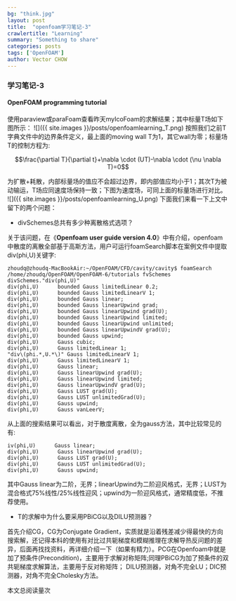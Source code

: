 ```yaml
---
bg: "think.jpg"
layout: post
title:  "openfoam学习笔记-3"
crawlertitle: "Learning"
summary: "Something to share"
categories: posts
tags: ['OpenFOAM']
author: Vector CHOW
---
```

<script type="text/x-mathjax-config">
    MathJax.Hub.Config({
      tex2jax: {
        skipTags: ['script', 'noscript', 'style', 'textarea', 'pre'],
        inlineMath: [['$','$']]
      }
    });
  </script>
  <script src="https://cdn.mathjax.org/mathjax/latest/MathJax.js?config=TeX-AMS-MML_HTMLorMML" type="text/javascript"></script>
  
### 学习笔记-3
#### OpenFOAM programming tutorial
使用paraview或paraFoam查看昨天myIcoFoam的求解结果；其中标量T场如下图所示：
![]({{ site.images }}/posts/openfoamlearning_T.png) 
按照我们之前T字典文件中的边界条件定义，最上面的moving wall T为1，其它wall为零；标量场T的控制方程为:

$$\frac{\partial T}{\partial t}+\nabla \cdot (UT)-\nabla \cdot (\nu \nabla T)=0$$ 

为扩散+耗散，内部标量场的值应不会超过边界，即内部值应均小于1；其次T为被动输运，T场应同速度场保持一致；下图为速度场，可同上面的标量场进行对比。
![]({{ site.images }}/posts/openfoamlearning_U.png) 
下面我们来看一下上文中留下的两个问题：

+ divSchemes总共有多少种离散格式选项？

关于该问题，在《**Openfoam user guide version 4.0**》中有介绍，openfoam中散度的离散全部基于高斯方法，用户可运行foamSearch脚本在案例文件中提取div(phi,U)关键字:

```
zhoudq@zhoudq-MacBookAir:~/OpenFOAM/CFD/cavity/cavity$ foamSearch /home/zhoudq/OpenFOAM/OpenFOAM-6/tutorials fvSchemes  divSchemes."div(phi,U)"
div(phi,U)      bounded Gauss limitedLinear 0.2;
div(phi,U)      bounded Gauss limitedLinearV 1;
div(phi,U)      bounded Gauss linear;
div(phi,U)      bounded Gauss linearUpwind grad;
div(phi,U)      bounded Gauss linearUpwind grad(U);
div(phi,U)      bounded Gauss linearUpwind limited;
div(phi,U)      bounded Gauss linearUpwind unlimited;
div(phi,U)      bounded Gauss linearUpwindV grad(U);
div(phi,U)      bounded Gauss upwind;
div(phi,U)      Gauss cubic;
div(phi,U)      Gauss limitedLinear 1;
"div\(phi.*,U.*\)" Gauss limitedLinearV 1;
div(phi,U)      Gauss limitedLinearV 1;
div(phi,U)      Gauss linear;
div(phi,U)      Gauss linearUpwind grad(U);
div(phi,U)      Gauss linearUpwind limited;
div(phi,U)      Gauss linearUpwindV grad(U);
div(phi,U)      Gauss LUST grad(U);
div(phi,U)      Gauss LUST unlimitedGrad(U);
div(phi,U)      Gauss upwind;
div(phi,U)      Gauss vanLeerV;

```

从上面的搜索结果可以看出，对于散度离散，全为gauss方法，其中比较常见的有:

```
iv(phi,U)      Gauss linear;
div(phi,U)      Gauss linearUpwind grad(U);
div(phi,U)      Gauss LUST grad(U);
div(phi,U)      Gauss LUST unlimitedGrad(U);
div(phi,U)      Gauss upwind;
```
其中Gauss linear为二阶，无界；linearUpwind为二阶迎风格式，无界；LUST为混合格式75%线性/25%线性迎风；upwind为一阶迎风格式，通常精度低，不推荐使用。

+ T的求解中为什么要采用PBiCG以及DILU预测器？

首先介绍CG，CG为Conjugate Gradient，实质就是沿着残差减少得最快的方向搜索解，还记得本科的使用有对比过共轭梯度和模糊推理在求解导热反问题的差异，后面再找找资料，再详细介绍一下（如果有精力）。PCG在Openfoam中就是加了预条件(Precondition)，主要用于求解对称矩阵;同理PBiCG为加了预条件的双共轭梯度求解算法，主要用于反对称矩阵；
DILU预测器，对角不完全LU；DIC预测器，对角不完全Cholesky方法。


 <span id="busuanzi_container_page_pv">
  本文总阅读量<span id="busuanzi_value_page_pv"></span>次
</span>

